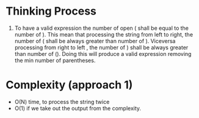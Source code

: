 # Thinking Process 

1. To have a valid expression the number of open ( shall be equal to the number of ). This mean that processing the string from left to right, the number of ( shall be always greater than number of ). Viceversa processing from right to left , the number of ) shall be always greater than number of (). Doing this will produce a valid expression removing the min number of parentheses.


# Complexity (approach 1)

* O(N) time, to process the string twice
* O(1) if we take out the output from the complexity.






